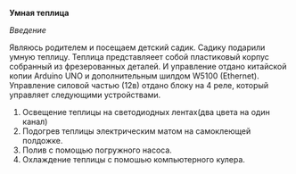**Умная теплица**

*Введение*

Являюсь родителем и посещаем детский садик. Садику подарили умную теплицу. Теплица представляеет собой пластиковый корпус собранный из фрезерованных деталей.
И управление отдано китайской копии Arduino UNO и дополнительным шилдом W5100 (Ethernet). Управление силовой частью (12в) отдано блоку на 4 реле, который управляет следующими устройствами.
1. Освещение теплицы на светодиодных лентах(два цвета на один канал)
2. Подогрев теплицы электрическим матом на самоклеющей полдожке.
3. Полив с помощью погружного насоса.
4. Охлаждение теплицы с помошью компьютерного кулера.
